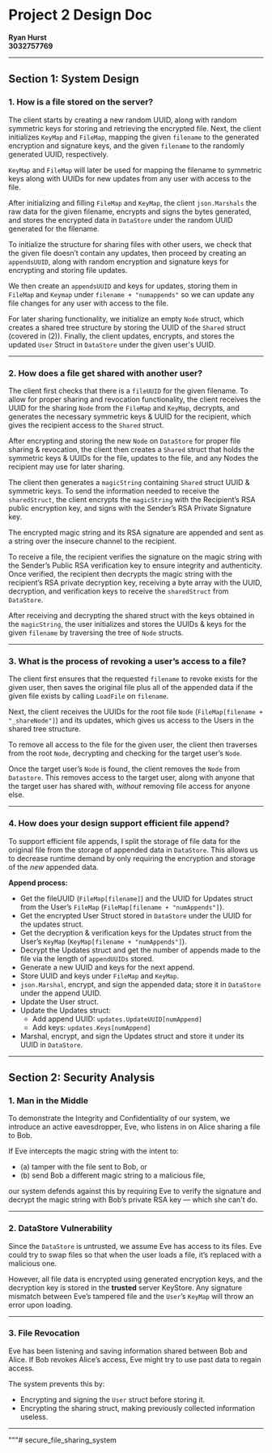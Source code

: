 # Project 2 Design Doc

**Ryan Hurst**  
**3032757769**

---

## Section 1: System Design

### 1. How is a file stored on the server?

The client starts by creating a new random UUID, along with random 
symmetric keys for storing and retrieving the encrypted file. Next, the 
client initializes `KeyMap` and `FileMap`, mapping the given `filename` 
to the generated encryption and signature keys, and the given `filename` 
to the randomly generated UUID, respectively.

`KeyMap` and `FileMap` will later be used for mapping the filename to 
symmetric keys along with UUIDs for new updates from any user with access 
to the file.

After initializing and filling `FileMap` and `KeyMap`, the client 
`json.Marshals` the raw data for the given filename, encrypts and signs 
the bytes generated, and stores the encrypted data in `DataStore` under 
the random UUID generated for the filename.

To initialize the structure for sharing files with other users, we check 
that the given file doesn’t contain any updates, then proceed by creating 
an `appendsUUID`, along with random encryption and signature keys for 
encrypting and storing file updates.

We then create an `appendsUUID` and keys for updates, storing them in 
`FileMap` and `Keymap` under `filename + "numappends"` so we can update 
any file changes for any user with access to the file.

For later sharing functionality, we initialize an empty `Node` struct, 
which creates a shared tree structure by storing the UUID of the `Shared` 
struct (covered in (2)). Finally, the client updates, encrypts, and 
stores the updated `User` Struct in `DataStore` under the given user's 
UUID.

---

### 2. How does a file get shared with another user?

The client first checks that there is a `fileUUID` for the given 
filename. To allow for proper sharing and revocation functionality, the 
client receives the UUID for the sharing `Node` from the `FileMap` and 
`KeyMap`, decrypts, and generates the necessary symmetric keys & UUID for 
the recipient, which gives the recipient access to the `Shared` struct.

After encrypting and storing the new `Node` on `DataStore` for proper 
file sharing & revocation, the client then creates a `Shared` struct that 
holds the symmetric keys & UUIDs for the file, updates to the file, and 
any Nodes the recipient may use for later sharing.

The client then generates a `magicString` containing `Shared` struct UUID 
& symmetric keys. To send the information needed to receive the 
`sharedStruct`, the client encrypts the `magicString` with the 
Recipient’s RSA public encryption key, and signs with the Sender’s RSA 
Private Signature key.

The encrypted magic string and its RSA signature are appended and sent as 
a string over the insecure channel to the recipient.

To receive a file, the recipient verifies the signature on the magic 
string with the Sender’s Public RSA verification key to ensure integrity 
and authenticity. Once verified, the recipient then decrypts the magic 
string with the recipient’s RSA private decryption key, receiving a byte 
array with the UUID, decryption, and verification keys to receive the 
`sharedStruct` from `DataStore`.

After receiving and decrypting the shared struct with the keys obtained 
in the `magicString`, the user initializes and stores the UUIDs & keys 
for the given `filename` by traversing the tree of `Node` structs.

---

### 3. What is the process of revoking a user’s access to a file?

The client first ensures that the requested `filename` to revoke exists 
for the given user, then saves the original file plus all of the appended 
data if the given file exists by calling `LoadFile` on `filename`.

Next, the client receives the UUIDs for the root file `Node` 
(`FileMap[filename + "_shareNode"]`) and its updates, which gives us 
access to the Users in the shared tree structure.

To remove all access to the file for the given user, the client then 
traverses from the root `Node`, decrypting and checking for the target 
user’s `Node`.

Once the target user’s `Node` is found, the client removes the `Node` 
from `Datastore`. This removes access to the target user, along with 
anyone that the target user has shared with, *without* removing file 
access for anyone else.

---

### 4. How does your design support efficient file append?

To support efficient file appends, I split the storage of file data for 
the original file from the storage of appended data in `DataStore`. This 
allows us to decrease runtime demand by only requiring the encryption and 
storage of the *new* appended data.

**Append process:**

- Get the fileUUID (`FileMap[filename]`) and the UUID for Updates struct 
from the User’s `FileMap` (`FileMap[filename + "numAppends"]`).
- Get the encrypted User Struct stored in `DataStore` under the UUID for 
the updates struct.
- Get the decryption & verification keys for the Updates struct from the 
User’s `KeyMap` (`KeyMap[filename + "numAppends"]`).
- Decrypt the Updates struct and get the number of appends made to the 
file via the length of `appendUUIDs` stored.
- Generate a new UUID and keys for the next append.
- Store UUID and keys under `FileMap` and `KeyMap`.
- `json.Marshal`, encrypt, and sign the appended data; store it in 
`DataStore` under the append UUID.
- Update the User struct.
- Update the Updates struct:
  - Add append UUID: `updates.UpdateUUID[numAppend]`
  - Add keys: `updates.Keys[numAppend]`
- Marshal, encrypt, and sign the Updates struct and store it under its 
UUID in `DataStore`.

---

## Section 2: Security Analysis

### 1. Man in the Middle

To demonstrate the Integrity and Confidentiality of our system, we 
introduce an active eavesdropper, Eve, who listens in on Alice sharing a 
file to Bob.

If Eve intercepts the magic string with the intent to:
- (a) tamper with the file sent to Bob, or
- (b) send Bob a different magic string to a malicious file,

our system defends against this by requiring Eve to verify the signature 
and decrypt the magic string with Bob’s private RSA key — which she can't 
do.

---

### 2. DataStore Vulnerability

Since the `DataStore` is untrusted, we assume Eve has access to its 
files. Eve could try to swap files so that when the user loads a file, 
it’s replaced with a malicious one.

However, all file data is encrypted using generated encryption keys, and 
the decryption key is stored in the **trusted** server KeyStore. Any 
signature mismatch between Eve’s tampered file and the `User`’s `KeyMap` 
will throw an error upon loading.

---

### 3. File Revocation

Eve has been listening and saving information shared between Bob and 
Alice. If Bob revokes Alice’s access, Eve might try to use past data to 
regain access.

The system prevents this by:
- Encrypting and signing the `User` struct before storing it.
- Encrypting the sharing struct, making previously collected information 
useless.

---
"""# 
secure_file_sharing_system
